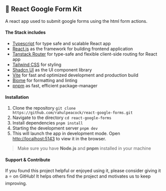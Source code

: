 ## 🤘 React Google Form Kit
A react app used to submit google forms using the html form actions.

#### The Stack includes
- [Typescript](https://www.typescriptlang.org/) for type safe and scalable React app
- [React.js](https://react.dev/) as the framework for building frontend application
- [Tanstack Router](https://tanstack.com/router/latest) for type-safe and flexible client-side routing for React app
- [Tailwind CSS](https://tailwindcss.com/) for styling
- [Shadcn UI](https://ui.shadcn.com/) as the UI component library
- [Vite](https://vitejs.dev/guide/) for fast and optimized development and production build
- [Biome](https://biomejs.dev/) for formatting and linting
- [pnpm](https://pnpm.io/) as fast, efficient package-manager

#### Installation
1. Clone the repository ```git clone https://github.com/rahulpeacock/react-google-forms.git```
2. Navigate to the directory ```cd react-google-forms```
3. Install dependencies ```pnpm install```
4. Starting the development server ```pnpm dev```
5. This will launch the app in development mode. Open [http://localhost:5143](http://localhost:5143) to view it in the browser.

> Make sure you have __Node.js__ and __pnpm__ installed in your machine

#### Support & Contribute
If you found this project helpful or enjoyed using it, please consider giving it a ⭐️ on GitHub! It helps others find the project and motivates us to keep improving.
